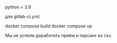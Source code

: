 python = 3.9

для gitlab-ci.yml:

docker compose build
docker compose up

Мы не успели доработать приём и парсинг из csv.